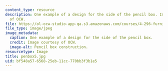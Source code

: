 ```yaml
---
content_type: resource
description: One example of a design for the side of the pencil box. Image courtesy
  of OCW.
file: https://ol-ocw-studio-app-qa.s3.amazonaws.com/courses/4-296-furniture-making-spring-2005/bf548a57656825eb11cc770bb3f3b1e5_penbox5.jpg
file_type: image/jpeg
image_metadata:
  caption: One example of a design for the side of the pencil box.
  credit: Image courtesy of OCW.
  image-alt: Pencil box construction.
resourcetype: Image
title: penbox5.jpg
uid: bf548a57-6568-25eb-11cc-770bb3f3b1e5
---
```

